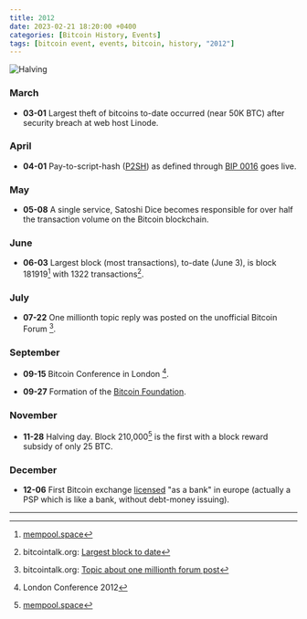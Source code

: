 ```yaml
---
title: 2012  
date: 2023-02-21 18:20:00 +0400
categories: [Bitcoin History, Events]
tags: [bitcoin event, events, bitcoin, history, "2012"]
---
```


![Halving](https://i.blogs.es/d16099/halving/1366_2000.jpg)

### **March**

* **03-01** Largest theft of bitcoins to-date occurred (near 50K BTC) after security breach at web host Linode.

### **April**

* **04-01** Pay-to-script-hash ([P2SH](https://en.bitcoin.it/wiki/P2SH)) as defined through [BIP 0016](https://en.bitcoin.it/wiki/BIP_0016) goes live.

### **May**

* **05-08** A single service, Satoshi Dice becomes responsible for over half the transaction volume on the Bitcoin blockchain.

### **June**

* **06-03** Largest block (most transactions), to-date (June 3), is block 181919[^1] with 1322 transactions[^2].

### **July**

* **07-22** One millionth topic reply was posted on the unofficial Bitcoin Forum [^3].

### **September**

* **09-15** Bitcoin Conference in London [^4].

* **09-27** Formation of the [Bitcoin Foundation](https://en.bitcoin.it/wiki/Bitcoin_Foundation).

### **November**

* **11-28** Halving day. Block 210,000[^5] is the first with a block reward subsidy of only 25 BTC.

### **December**

* **12-06** First Bitcoin exchange [licensed](https://bitcointalk.org/index.php?topic=129461.0) "as a bank" in europe (actually a PSP which is like a bank, without debt-money issuing).

***

[^1]: [mempool.space](https://mempool.space/block/000000000000048eafc216a4b55f5cf2400786925e01d611bcf7964465de13e9)

[^2]: bitcointalk.org: [Largest block to date](http://bitcointalk.org/index.php?topic=85353.msg939859#msg939859)

[^3]: bitcointalk.org: [Topic about one millionth forum post](https://bitcointalk.org/index.php?topic=94608.0)

[^4]:  London Conference 2012

[^5]: [mempool.space](https://mempool.space/block/000000000000048b95347e83192f69cf0366076336c639f9b7228e9ba171342e)


